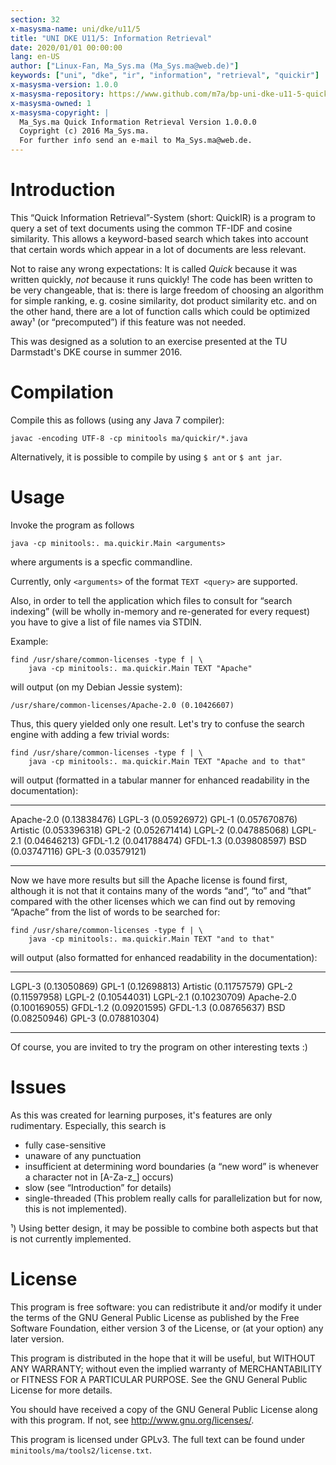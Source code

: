 ```yaml
---
section: 32
x-masysma-name: uni/dke/u11/5
title: "UNI DKE U11/5: Information Retrieval"
date: 2020/01/01 00:00:00
lang: en-US
author: ["Linux-Fan, Ma_Sys.ma (Ma_Sys.ma@web.de)"]
keywords: ["uni", "dke", "ir", "information", "retrieval", "quickir"]
x-masysma-version: 1.0.0
x-masysma-repository: https://www.github.com/m7a/bp-uni-dke-u11-5-quick-ir
x-masysma-owned: 1
x-masysma-copyright: |
  Ma_Sys.ma Quick Information Retrieval Version 1.0.0.0
  Coypright (c) 2016 Ma_Sys.ma.
  For further info send an e-mail to Ma_Sys.ma@web.de.
---
```

Introduction
============

This “Quick Information Retrieval”-System (short: QuickIR) is a program to
query a set of text documents using the common TF-IDF and cosine similarity.
This allows a keyword-based search which takes into account that certain words
which appear in a lot of documents are less relevant.

Not to raise any wrong expectations: It is called _Quick_ because it was
written quickly, _not_ because it runs quickly! The code has been written to be
very changeable, that is: there is large freedom of choosing an algorithm for
simple ranking, e. g. cosine similarity, dot product similarity etc. and on the
other hand, there are a lot of function calls which could be optimized away¹
(or “precomputed”) if this feature was not needed.

This was designed as a solution to an exercise presented at the TU Darmstadt's
DKE course in summer 2016.

Compilation
===========

Compile this as follows (using any Java 7 compiler):

	javac -encoding UTF-8 -cp minitools ma/quickir/*.java

Alternatively, it is possible to compile by using `$ ant` or `$ ant jar`.

Usage
=====

Invoke the program as follows

	java -cp minitools:. ma.quickir.Main <arguments>

where arguments is a specfic commandline.

Currently, only `<arguments>` of the format `TEXT <query>` are supported.

Also, in order to tell the application which files to consult for “search
indexing” (will be wholly in-memory and re-generated for every request) you
have to give a list of file names via STDIN.

Example:

	find /usr/share/common-licenses -type f | \
		java -cp minitools:. ma.quickir.Main TEXT "Apache"

will output (on my Debian Jessie system):

	/usr/share/common-licenses/Apache-2.0 (0.10426607)

Thus, this query yielded only one result. Let's try to confuse the search
engine with adding a few trivial words:

	find /usr/share/common-licenses -type f | \
		java -cp minitools:. ma.quickir.Main TEXT "Apache and to that"

will output (formatted in a tabular manner for enhanced readability in the
documentation):

----------  -------------
Apache-2.0  (0.13838476)
LGPL-3      (0.05926972)
GPL-1       (0.057670876)
Artistic    (0.053396318)
GPL-2       (0.052671414)
LGPL-2      (0.047885068)
LGPL-2.1    (0.04646213)
GFDL-1.2    (0.041788474)
GFDL-1.3    (0.039808597)
BSD         (0.03747116)
GPL-3       (0.03579121)
----------  -------------

Now we have more results but sill the Apache license is found first, although it
is not that it contains many of the words “and”, “to” and “that” compared
with the other licenses which we can find out by removing “Apache” from the
list of words to be searched for:

	find /usr/share/common-licenses -type f | \
		java -cp minitools:. ma.quickir.Main TEXT "and to that"

will output (also formatted for enhanced readability in the documentation):

----------  -------------
LGPL-3      (0.13050869)
GPL-1       (0.12698813)
Artistic    (0.11757579)
GPL-2       (0.11597958)
LGPL-2      (0.10544031)
LGPL-2.1    (0.10230709)
Apache-2.0  (0.100169055)
GFDL-1.2    (0.09201595)
GFDL-1.3    (0.08765637)
BSD         (0.08250946)
GPL-3       (0.078810304)
----------  -------------

Of course, you are invited to try the program on other interesting texts :)

Issues
======

As this was created for learning purposes, it's features are only rudimentary.
Especially, this search is

 * fully case-sensitive
 * unaware of any punctuation
 * insufficient at determining word boundaries
   (a “new word” is whenever a character not in [A-Za-z_] occurs)
 * slow (see “Introduction” for details)
 * single-threaded (This problem really calls for parallelization but for now,
   this is not implemented).

¹) Using better design, it may be possible to combine both aspects but that is
not currently implemented.

License
=======

This program is free software: you can redistribute it and/or modify
it under the terms of the GNU General Public License as published by
the Free Software Foundation, either version 3 of the License, or
(at your option) any later version.

This program is distributed in the hope that it will be useful,
but WITHOUT ANY WARRANTY; without even the implied warranty of
MERCHANTABILITY or FITNESS FOR A PARTICULAR PURPOSE.  See the
GNU General Public License for more details.

You should have received a copy of the GNU General Public License
along with this program.  If not, see <http://www.gnu.org/licenses/>.

This program is licensed under GPLv3. The full text can be found under
`minitools/ma/tools2/license.txt`.
